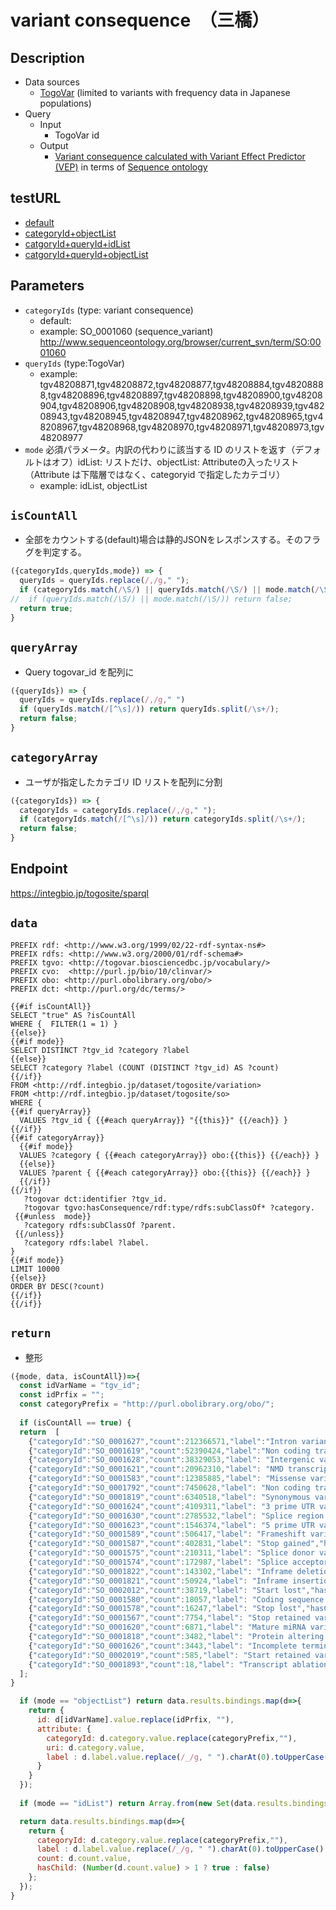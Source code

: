 # variant consequence　（三橋）

## Description

- Data sources
    -  [TogoVar](https://togovar.biosciencedbc.jp/?) (limited to variants with frequency data in Japanese populations)
- Query
    -  Input
        - TogoVar id
    - Output
        -  [Variant consequence calculated with Variant Effect Predictor (VEP)](https://asia.ensembl.org/info/genome/variation/prediction/predicted_data.html#consequences) in terms of [Sequence ontology](http://www.sequenceontology.org/)

## testURL
  - [default](https://integbio.jp/togosite/sparqlist/api/variant_consequence?categoryIds=SO_0001060&queryIds=&mode=)
  - [categoryId+objectList](https://integbio.jp/togosite/sparqlist/api/variant_consequence?categoryIds=SO_0001060&queryIds=&mode=objectList)
  - [catgoryId+queryId+idList](https://integbio.jp/togosite/sparqlist/api/variant_consequence?categoryIds=SO_0001060&queryIds=tgv48208871%2Ctgv48208872%2Ctgv48208877&mode=idList)
  - [catgoryId+queryId+objectList](https://integbio.jp/togosite/sparqlist/api/variant_consequence?categoryIds=SO_0001060&queryIds=tgv48208871%2Ctgv48208872%2Ctgv48208877&mode=objectList)

## Parameters

* `categoryIds` (type: variant consequence)
  * default: 
  * example: SO_0001060 (sequence_variant)  http://www.sequenceontology.org/browser/current_svn/term/SO:0001060
* `queryIds` (type:TogoVar)
  * example: tgv48208871,tgv48208872,tgv48208877,tgv48208884,tgv48208888,tgv48208896,tgv48208897,tgv48208898,tgv48208900,tgv48208904,tgv48208906,tgv48208908,tgv48208938,tgv48208939,tgv48208943,tgv48208945,tgv48208947,tgv48208962,tgv48208965,tgv48208967,tgv48208968,tgv48208970,tgv48208971,tgv48208973,tgv48208977
* `mode` 必須パラメータ。内訳の代わりに該当する ID のリストを返す（デフォルトはオフ）idList: リストだけ、objectList: Attributeの入ったリスト（Attribute は下階層ではなく、categoryid で指定したカテゴリ）
  * example: idList, objectList

## `isCountAll`
- 全部をカウントする(default)場合は静的JSONをレスポンスする。そのフラグを判定する。

```javascript
({categoryIds,queryIds,mode}) => {
  queryIds = queryIds.replace(/,/g," ");
  if (categoryIds.match(/\S/) || queryIds.match(/\S/) || mode.match(/\S/)) return false;
//  if (queryIds.match(/\S/) || mode.match(/\S/)) return false;
  return true;
}
```

## `queryArray`
- Query togovar_id を配列に
```javascript
({queryIds}) => {
  queryIds = queryIds.replace(/,/g," ")
  if (queryIds.match(/[^\s]/)) return queryIds.split(/\s+/);
  return false;
}
```

## `categoryArray`
- ユーザが指定したカテゴリ ID リストを配列に分割

```javascript
({categoryIds}) => {
  categoryIds = categoryIds.replace(/,/g," ");
  if (categoryIds.match(/[^\s]/)) return categoryIds.split(/\s+/);
  return false;
}
```

## Endpoint

https://integbio.jp/togosite/sparql

## `data`
```sparql
PREFIX rdf: <http://www.w3.org/1999/02/22-rdf-syntax-ns#>
PREFIX rdfs: <http://www.w3.org/2000/01/rdf-schema#>
PREFIX tgvo: <http://togovar.biosciencedbc.jp/vocabulary/>
PREFIX cvo:  <http://purl.jp/bio/10/clinvar/>
PREFIX obo: <http://purl.obolibrary.org/obo/>
PREFIX dct: <http://purl.org/dc/terms/>

{{#if isCountAll}}
SELECT "true" AS ?isCountAll
WHERE {  FILTER(1 = 1) }
{{else}}
{{#if mode}}
SELECT DISTINCT ?tgv_id ?category ?label
{{else}}
SELECT ?category ?label (COUNT (DISTINCT ?tgv_id) AS ?count) 
{{/if}}
FROM <http://rdf.integbio.jp/dataset/togosite/variation>
FROM <http://rdf.integbio.jp/dataset/togosite/so>
WHERE {  
{{#if queryArray}}
  VALUES ?tgv_id { {{#each queryArray}} "{{this}}" {{/each}} }
{{/if}}
{{#if categoryArray}}
  {{#if mode}}
  VALUES ?category { {{#each categoryArray}} obo:{{this}} {{/each}} }     
  {{else}}
  VALUES ?parent { {{#each categoryArray}} obo:{{this}} {{/each}} }
  {{/if}} 
{{/if}}
   ?togovar dct:identifier ?tgv_id.
   ?togovar tgvo:hasConsequence/rdf:type/rdfs:subClassOf* ?category.
 {{#unless  mode}}
   ?category rdfs:subClassOf ?parent.
 {{/unless}}
   ?category rdfs:label ?label.
}
{{#if mode}}
LIMIT 10000
{{else}}  
ORDER BY DESC(?count)
{{/if}}
{{/if}}
```

## `return`
- 整形
```javascript
({mode, data, isCountAll})=>{
  const idVarName = "tgv_id";
  const idPrfix = "";
  const categoryPrefix = "http://purl.obolibrary.org/obo/";
  
  if (isCountAll == true) {
  return  [
    {"categoryId":"SO_0001627","count":212366571,"label":"Intron variant","hasChild":false},
    {"categoryId":"SO_0001619","count":52390424,"label":"Non coding transcript variant","hasChild":false},
    {"categoryId":"SO_0001628","count":38329053,"label": "Intergenic variant","hasChild":false},
    {"categoryId":"SO_0001621","count":20962310,"label": "NMD transcript variant","hasChild":false},
    {"categoryId":"SO_0001583","count":12385885,"label": "Missense variant","hasChild":false},
    {"categoryId":"SO_0001792","count":7450628,"label": "Non coding transcript exon variant","hasChild":false},
    {"categoryId":"SO_0001819","count":6340518,"label": "Synonymous variant","hasChild":false},
    {"categoryId":"SO_0001624","count":4109311,"label": "3 prime UTR variant","hasChild":false},
    {"categoryId":"SO_0001630","count":2785532,"label": "Splice region variant","hasChild":false},
    {"categoryId":"SO_0001623","count":1546374,"label": "5 prime UTR variant","hasChild":false},
    {"categoryId":"SO_0001589","count":506417,"label": "Frameshift variant","hasChild":false},
    {"categoryId":"SO_0001587","count":402831,"label": "Stop gained","hasChild":false},
    {"categoryId":"SO_0001575","count":210311,"label": "Splice donor variant","hasChild":false},
    {"categoryId":"SO_0001574","count":172987,"label": "Splice acceptor variant","hasChild":false},
    {"categoryId":"SO_0001822","count":143302,"label": "Inframe deletion","hasChild":false},
    {"categoryId":"SO_0001821","count":50924,"label": "Inframe insertion","hasChild":false},
    {"categoryId":"SO_0002012","count":38719,"label": "Start lost","hasChild":false},
    {"categoryId":"SO_0001580","count":18057,"label": "Coding sequence variant","hasChild":false},
    {"categoryId":"SO_0001578","count":16247,"label": "Stop lost","hasChild":false},
    {"categoryId":"SO_0001567","count":7754,"label": "Stop retained variant","hasChild":false},
    {"categoryId":"SO_0001620","count":6871,"label": "Mature miRNA variant","hasChild":false},
    {"categoryId":"SO_0001818","count":3482,"label": "Protein altering variant","hasChild":false},
    {"categoryId":"SO_0001626","count":3443,"label": "Incomplete terminal codon variant","hasChild":false},
    {"categoryId":"SO_0002019","count":585,"label": "Start retained variant","hasChild":false},
    {"categoryId":"SO_0001893","count":18,"label": "Transcript ablation","hasChild":false}
  ];
}

  if (mode == "objectList") return data.results.bindings.map(d=>{
    return {
      id: d[idVarName].value.replace(idPrfix, ""), 
      attribute: {
        categoryId: d.category.value.replace(categoryPrefix,""),
        uri: d.category.value,
        label : d.label.value.replace(/_/g, " ").charAt(0).toUpperCase() + d.label.value.replace(/_/g, " ").slice(1)   // 先頭の１文字だけを大文字にする。
      }
    }
  });
  
  if (mode == "idList") return Array.from(new Set(data.results.bindings.map(d=>d[idVarName].value.replace(idPrfix, "")))); // unique

  return data.results.bindings.map(d=>{ 
    return {
      categoryId: d.category.value.replace(categoryPrefix,""),
      label : d.label.value.replace(/_/g, " ").charAt(0).toUpperCase() + d.label.value.replace(/_/g, " ").slice(1),   // 先頭の１文字だけを大文字にする。
      count: d.count.value,
      hasChild: (Number(d.count.value) > 1 ? true : false)
    };
  });	
}
```
